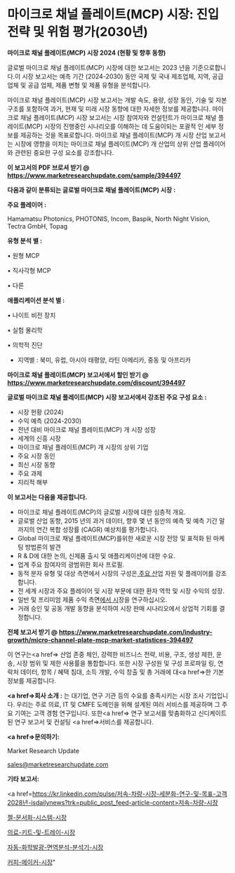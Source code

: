 # 마이크로 채널 플레이트(MCP) 시장: 진입 전략 및 위험 평가(2030년)

<strong>마이크로 채널 플레이트(MCP) 시장 2024 (현황 및 향후 동향)</strong>

글로벌 마이크로 채널 플레이트(MCP) 시장에 대한 보고서는 2023 년을 기준으로합니다.이 시장 보고서는 예측 기간 (2024-2030) 동안 국제 및 국내 제조업체, 지역, 공급 업체 및 공급 업체, 제품 변형 및 제품 유형을 분석합니다.

마이크로 채널 플레이트(MCP) 시장 보고서는 개발 속도, 용량, 성장 동인, 기술 및 자본 구조를 포함하여 과거, 현재 및 미래 시장 동향에 대한 자세한 정보를 제공합니다. 마이크로 채널 플레이트(MCP) 시장 보고서는 시장 참여자와 컨설턴트가 마이크로 채널 플레이트(MCP) 시장의 진행중인 시나리오를 이해하는 데 도움이되는 포괄적 인 세부 정보를 제공하는 것을 목표로합니다. 마이크로 채널 플레이트(MCP) 개 시장 산업 보고서는 시장에 영향을 미치는 마이크로 채널 플레이트(MCP) 개 산업의 상위 산업 플레이어와 관련된 중요한 구성 요소를 강조합니다.



<strong>이 보고서의 PDF 브로셔 받기 @ <a href=https://www.marketresearchupdate.com/sample/394497>https://www.marketresearchupdate.com/sample/394497</a></strong>



<strong>다음과 같이 분류되는 글로벌 마이크로 채널 플레이트(MCP) 시장 :</strong>



<strong>주요 플레이어 :</strong>

Hamamatsu Photonics, PHOTONIS, Incom, Baspik, North Night Vision, Tectra GmbH, Topag



<strong>유형 분석 별 :</strong>

• 원형 MCP

• 직사각형 MCP

• 다른



<strong>애플리케이션 분석 별 :</strong>

• 나이트 비전 장치

• 실험 물리학

• 의학적 진단

<ul>
  <li>지역별 : 북미, 유럽, 아시아 태평양, 라틴 아메리카, 중동 및 아프리카</li>
</ul>


<strong>마이크로 채널 플레이트(MCP) 보고서에서 할인 받기 @ <a href=https://www.marketresearchupdate.com/discount/394497>https://www.marketresearchupdate.com/discount/394497</a></strong>



<strong>글로벌 마이크로 채널 플레이트(MCP) 시장 보고서에서 강조된 주요 구성 요소 :</strong>
<ul>
  <li>시장 현황 (2024)</li>
  <li>수익 예측 (2024-2030)</li>
  <li>전년 대비 마이크로 채널 플레이트(MCP) 개 시장 성장</li>
  <li>세계의 신흥 시장</li>
  <li>마이크로 채널 플레이트(MCP) 개 시장의 상위 기업</li>
  <li>주요 시장 동인</li>
  <li>최신 시장 동향</li>
  <li>주요 과제</li>
  <li>지리적 해부</li>
</ul>


<strong>이 보고서는 다음을 제공합니다.</strong>
<ul>
  <li>마이크로 채널 플레이트(MCP)의 글로벌 시장에 대한 심층적 개요.</li>
  <li>글로벌 산업 동향, 2015 년의 과거 데이터, 향후 몇 년 동안의 예측 및 예측 기간 말까지의 연간 복합 성장률 (CAGR) 예상치를 평가합니다.</li>
  <li>Global 마이크로 채널 플레이트(MCP)를위한 새로운 시장 전망 및 표적화 된 마케팅 방법론의 발견</li>
  <li>R &amp; D에 대한 논의, 신제품 출시 및 애플리케이션에 대한 수요.</li>
  <li>업계 주요 참여자의 광범위한 회사 프로필.</li>
  <li>동적 분자 유형 및 대상 측면에서 시장의 구성은<a href=> 주요 산</a>업 자원 및 플레이어를 강조합니다.</li>
  <li>전 세계 시장과 주요 플레이어 및 시장 부문에 대한 환자 역학 및 시장 수익의 성장.</li>
  <li>일반 및 프리미엄 제품 수익 측면<a href=>에서 시</a>장을 연구하십시오.</li>
  <li>거래 승인 및 공동 개발 동향을 분석하여 시장 판매 시나리오에서 상업적 기회를 결정합니다.</li>
</ul>



<strong>전체 보고서 받기 @ <a href=https://www.marketresearchupdate.com/industry-growth/micro-channel-plate-mcp-market-statistices-394497>https://www.marketresearchupdate.com/industry-growth/micro-channel-plate-mcp-market-statistices-394497</a></strong>

이 연구는<a href=> 산업 존중</a> 체인, 강력한 비즈니스 전략, 비용, 구조, 생성 제한, 운송, 시장 범위 및 제한 사용률을 통합합니다. 또한 시장 구성원 및 구성 프로파일 링, 연락처 데이터, 항목 / 혜택 침대, 소득 개발, 수익 창출 및 총 거래에 대<a href=>한 기본 </a>정보를 제공합니다.



<strong><a href=>회사 소</a>개 :</strong>
는 대기업, 연구 기관 등의 수요를 충족시키는 시장 조사 기업입니다. 우리는 주로 의료, IT 및 CMFE 도메인을 위해 설계된 여러 서비스를 제공하며 그 주요 기여는 고객 경험 연구입니다. 또한<a href=> 연구 보</a>고서를 맞춤화하고 신디케이트 된 연구 보고서 및 컨설팅 <a href=>서비스</a>를 제공합니다.



<strong><a href=>문의하기:</a></strong>

Market Research Update

sales@marketresearchupdate.com



<strong>기타 보고서:</strong>

<a href=https://kr.linkedin.com/pulse/저속-차량-시장-세분화-연구-및-목표-고객2028년-isdailynews?trk=public_post_feed-article-content>저속-차량-시장</a>

<a href=https://www.linkedin.com/pulse/젤-문서화-시스템-시장-현재-및-미래-성장-2029-isdailynews/>젤-문서화-시스템-시장</a>

<a href=https://www.linkedin.com/pulse/의료-키트-및-트레이-시장-동향-성장-전망-isdailynews-yqn7f/>의료-키트-및-트레이-시장</a>

<a href=https://www.linkedin.com/pulse/자동-화학발광-면역분석-분석기-시장-진입-전략-및-위험-평가2029년-r0g1f/>자동-화학발광-면역분석-분석기-시장</a>

<a href=https://www.linkedin.com/pulse/커피-메이커-시장-현재-및-미래-성장-2030-analytics-alchemy-360-analysis-stsxf/>커피-메이커-시장</a>"
